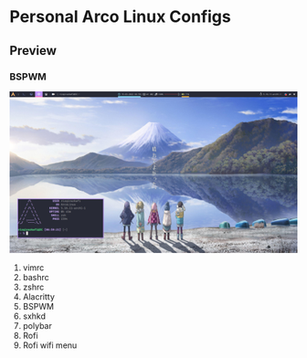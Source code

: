 # Personal Arco Linux Configs

## Preview

### BSPWM
![BSPWM](images/bspwm.png)

1. vimrc
1. bashrc
1. zshrc
1. Alacritty
1. BSPWM
1. sxhkd
1. polybar
1. Rofi
1. Rofi wifi menu
